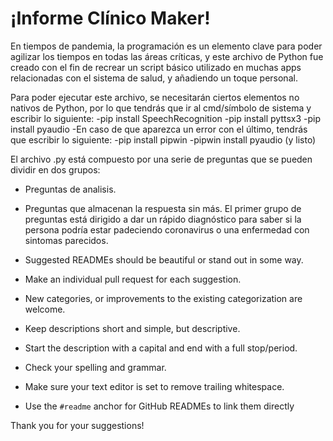 # ¡Informe Clínico Maker!
En tiempos de pandemia, la programación es un elemento clave para poder agilizar los tiempos en todas las áreas críticas, y este archivo de Python fue creado con el fin de recrear un script básico utilizado en muchas apps relacionadas con el sistema de salud, y añadiendo un toque personal.

Para poder ejecutar este archivo, se necesitarán ciertos elementos no nativos de Python, por lo que tendrás que ir al cmd/símbolo de sistema y escribir lo siguiente:
-pip install SpeechRecognition
-pip install pyttsx3
-pip install pyaudio 
-En caso de que aparezca un error con el último, tendrás que escribir lo siguiente:
-pip install pipwin
-pipwin install pyaudio (y listo)

El archivo .py está compuesto por una serie de preguntas que se pueden dividir en dos grupos:
- Preguntas de analisis.
- Preguntas que almacenan la respuesta sin más.
El primer grupo de preguntas está dirigido a dar un rápido diagnóstico para saber si la persona podría estar padeciendo coronavirus o una enfermedad con sintomas parecidos.

- Suggested READMEs should be beautiful or stand out in some way.
- Make an individual pull request for each suggestion.
- New categories, or improvements to the existing categorization are welcome.
- Keep descriptions short and simple, but descriptive.
- Start the description with a capital and end with a full stop/period.
- Check your spelling and grammar.
- Make sure your text editor is set to remove trailing whitespace.
- Use the `#readme` anchor for GitHub READMEs to link them directly

Thank you for your suggestions!
